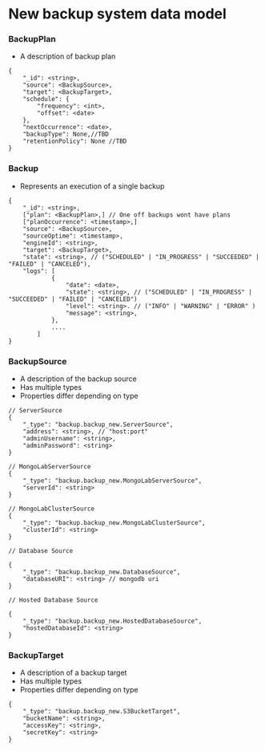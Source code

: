 # New backup system data model


### BackupPlan

* A description of backup plan

```
{
    "_id": <string>,
    "source": <BackupSource>,
    "target": <BackupTarget>,
    "schedule": {
        "frequency": <int>,
        "offset": <date>
    },
    "nextOccurrence": <date>,
    "backupType": None,//TBD
    "retentionPolicy": None //TBD
}
```

### Backup

* Represents an execution of a single backup

```
{
    "_id": <string>,
    ["plan": <BackupPlan>,] // One off backups wont have plans
    ["planOccurrence": <timestamp>,] 
    "source": <BackupSource>,
    "sourceOptime": <timestamp>,
    "engineId": <string>,
    "target": <BackupTarget>,
    "state": <string>, // ("SCHEDULED" | "IN_PROGRESS" | "SUCCEEDED" | "FAILED" | "CANCELED"),
    "logs": [
            {
                "date": <date>,
                "state": <string>, // ("SCHEDULED" | "IN_PROGRESS" | "SUCCEEDED" | "FAILED" | "CANCELED")
                "level": <string>. // ("INFO" | "WARNING" | "ERROR" )
                "message": <string>,
            },
            ....
        ]
}
```

### BackupSource

* A description of the backup source
* Has multiple types
* Properties differ depending on type

```
// ServerSource
{
    "_type": "backup.backup_new.ServerSource",
    "address": <string>, // "host:port"
    "adminUsername": <string>,
    "adminPassword": <string>
}

// MongoLabServerSource
{
    "_type": "backup.backup_new.MongoLabServerSource",
    "serverId": <string>
}

// MongoLabClusterSource
{
    "_type": "backup.backup_new.MongoLabClusterSource",
    "clusterId": <string>
}

// Database Source

{
    "_type": "backup.backup_new.DatabaseSource",
    "databaseURI": <string> // mongodb uri
}

// Hosted Database Source

{
    "_type": "backup.backup_new.HostedDatabaseSource",
    "hostedDatabaseId": <string>
}

```

### BackupTarget

* A description of a backup target
* Has multiple types
* Properties differ depending on type

```
{
    "_type": "backup.backup_new.S3BucketTarget",
    "bucketName": <string>,
    "accessKey": <string>,
    "secretKey": <string>
}
```
